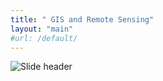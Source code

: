 ```yaml
---
title: " GIS and Remote Sensing"
layout: "main"
#url: /default/
---
```

![Slide header](../../../Headers/GIS.jpg)
